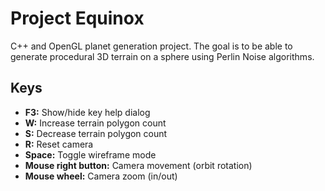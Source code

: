 # Project Equinox
C++ and OpenGL planet generation project. The goal is to be able to generate procedural 3D terrain on a sphere using Perlin Noise algorithms.

## Keys
* **F3:** Show/hide key help dialog
* **W:** Increase terrain polygon count
* **S:** Decrease terrain polygon count
* **R:** Reset camera
* **Space:** Toggle wireframe mode
* **Mouse right button:** Camera movement (orbit rotation)
* **Mouse wheel:** Camera zoom (in/out)
